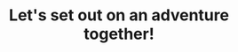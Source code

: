 ---
title: Let's set out on an adventure together!
type: register
privacy: By submitting this form you agree to our terms and conditions and our Privacy Policy which explains how we may collect, use and disclose your personal information including to third parties.
---